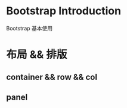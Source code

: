 # Bootstrap Introduction

Bootstrap 基本使用
<!-- more -->

# 布局 && 排版
## container && row && col

## panel

